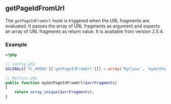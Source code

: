 getPageIdFromUrl
----------------

The `getPageIdFromUrl` hook is triggered when the URL fragments are evaluated. It passes the array of URL fragments as argument and expects an array of URL fragments as return value. It is available from version 2.5.4.


### Example ###

```php
<?php

// config.php
$GLOBALS['TL_HOOKS']['getPageIdFromUrl'][] = array('MyClass', 'myGetPageIdFromUrl');

// MyClass.php
public function myGetPageIdFromUrl($arrFragments)
{
    return array_unique($arrFragments);
}
```
